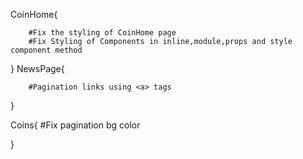 CoinHome{

        #Fix the styling of CoinHome page
        #Fix Styling of Components in inline,module,props and style component method

}
NewsPage{

        #Pagination links using <a> tags
}

Coins{
        #Fix pagination bg color

}